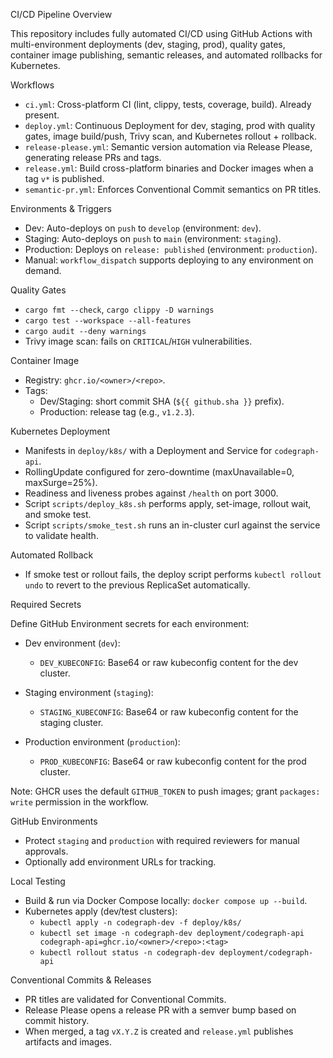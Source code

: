 CI/CD Pipeline Overview

This repository includes fully automated CI/CD using GitHub Actions with multi-environment deployments (dev, staging, prod), quality gates, container image publishing, semantic releases, and automated rollbacks for Kubernetes.

Workflows

- `ci.yml`: Cross-platform CI (lint, clippy, tests, coverage, build). Already present.
- `deploy.yml`: Continuous Deployment for dev, staging, prod with quality gates, image build/push, Trivy scan, and Kubernetes rollout + rollback.
- `release-please.yml`: Semantic version automation via Release Please, generating release PRs and tags.
- `release.yml`: Build cross-platform binaries and Docker images when a tag `v*` is published.
- `semantic-pr.yml`: Enforces Conventional Commit semantics on PR titles.

Environments & Triggers

- Dev: Auto-deploys on `push` to `develop` (environment: `dev`).
- Staging: Auto-deploys on `push` to `main` (environment: `staging`).
- Production: Deploys on `release: published` (environment: `production`).
- Manual: `workflow_dispatch` supports deploying to any environment on demand.

Quality Gates

- `cargo fmt --check`, `cargo clippy -D warnings`
- `cargo test --workspace --all-features`
- `cargo audit --deny warnings`
- Trivy image scan: fails on `CRITICAL`/`HIGH` vulnerabilities.

Container Image

- Registry: `ghcr.io/<owner>/<repo>`.
- Tags:
  - Dev/Staging: short commit SHA (`${{ github.sha }}` prefix).
  - Production: release tag (e.g., `v1.2.3`).

Kubernetes Deployment

- Manifests in `deploy/k8s/` with a Deployment and Service for `codegraph-api`.
- RollingUpdate configured for zero-downtime (maxUnavailable=0, maxSurge=25%).
- Readiness and liveness probes against `/health` on port 3000.
- Script `scripts/deploy_k8s.sh` performs apply, set-image, rollout wait, and smoke test.
- Script `scripts/smoke_test.sh` runs an in-cluster curl against the service to validate health.

Automated Rollback

- If smoke test or rollout fails, the deploy script performs `kubectl rollout undo` to revert to the previous ReplicaSet automatically.

Required Secrets

Define GitHub Environment secrets for each environment:

- Dev environment (`dev`):
  - `DEV_KUBECONFIG`: Base64 or raw kubeconfig content for the dev cluster.

- Staging environment (`staging`):
  - `STAGING_KUBECONFIG`: Base64 or raw kubeconfig content for the staging cluster.

- Production environment (`production`):
  - `PROD_KUBECONFIG`: Base64 or raw kubeconfig content for the prod cluster.

Note: GHCR uses the default `GITHUB_TOKEN` to push images; grant `packages: write` permission in the workflow.

GitHub Environments

- Protect `staging` and `production` with required reviewers for manual approvals.
- Optionally add environment URLs for tracking.

Local Testing

- Build & run via Docker Compose locally: `docker compose up --build`.
- Kubernetes apply (dev/test clusters):
  - `kubectl apply -n codegraph-dev -f deploy/k8s/`
  - `kubectl set image -n codegraph-dev deployment/codegraph-api codegraph-api=ghcr.io/<owner>/<repo>:<tag>`
  - `kubectl rollout status -n codegraph-dev deployment/codegraph-api`

Conventional Commits & Releases

- PR titles are validated for Conventional Commits.
- Release Please opens a release PR with a semver bump based on commit history.
- When merged, a tag `vX.Y.Z` is created and `release.yml` publishes artifacts and images.

